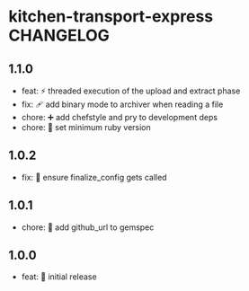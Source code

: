 # kitchen-transport-express CHANGELOG

## 1.1.0
* feat: ⚡️ threaded execution of the upload and extract phase
* fix: 🩹 add binary mode to archiver when reading a file
* chore: ➕ add chefstyle and pry to development deps
* chore: 📌 set minimum ruby version

## 1.0.2
* fix: 🐛 ensure finalize_config gets called

## 1.0.1
* chore: 📝 add github_url to gemspec

## 1.0.0
* feat: 🎉 initial release
